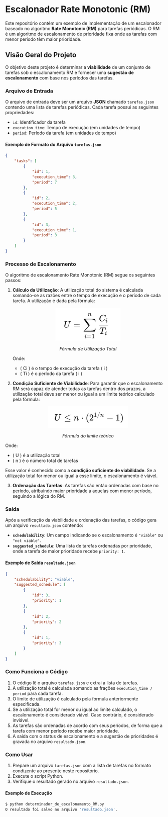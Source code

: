 # Escalonador Rate Monotonic (RM)

Este repositório contém um exemplo de implementação de um escalonador baseado no algoritmo **Rate Monotonic (RM)** para tarefas periódicas. O RM é um algoritmo de escalonamento de prioridade fixa onde as tarefas com menor período têm maior prioridade.

## Visão Geral do Projeto

O objetivo deste projeto é determinar a **viabilidade** de um conjunto de tarefas sob o escalonamento RM e fornecer uma **sugestão de escalonamento** com base nos períodos das tarefas.

### Arquivo de Entrada

O arquivo de entrada deve ser um arquivo **JSON** chamado `tarefas.json` contendo uma lista de tarefas periódicas. Cada tarefa possui as seguintes propriedades:

- `id`: Identificador da tarefa
- `execution_time`: Tempo de execução (em unidades de tempo)
- `period`: Período da tarefa (em unidades de tempo)

#### Exemplo de Formato do Arquivo `tarefas.json`

```json
{
    "tasks": [
        {
            "id": 1,
            "execution_time": 3,
            "period": 7
        },
        {
            "id": 2,
            "execution_time": 2,
            "period": 5
        },
        {
            "id": 3,
            "execution_time": 1,
            "period": 3
        }
    ]
}
```
### Processo de Escalonamento

O algoritmo de escalonamento Rate Monotonic (RM) segue os seguintes passos:

1. **Cálculo da Utilização**: A utilização total do sistema é calculada somando-se as razões entre o tempo de execução e o período de cada tarefa. A utilização é dada pela fórmula:

   
    <div align="center">
        <img src="assets/Utilizacao.png" alt="Fórmula de Utilização Total">
        <p><em>Fórmula de Utilização Total</em></p>
    </div>


   Onde:
   - \( Ci \) é o tempo de execução da tarefa \( i \)
   - \( Ti \) é o período da tarefa \( i \)
   

2. **Condição Suficiente de Viabilidade**: Para garantir que o escalonamento RM será capaz de atender todas as tarefas dentro dos prazos, a utilização total deve ser menor ou igual a um limite teórico calculado pela fórmula:

    <div align="center">
        <img src="assets/utilizacao_limite.png" alt="Fórmula do limite teórico">
        <p><em>Fórmula do limite teórico</em></p>
    </div>
  
  Onde:
  - \( U \) é a utilização total
  - \( n \) é o número total de tarefas

   Esse valor é conhecido como a **condição suficiente de viabilidade**. Se a utilização total for menor ou igual a esse limite, o escalonamento é viável.

3. **Ordenação das Tarefas**: As tarefas são então ordenadas com base no período, atribuindo maior prioridade a aquelas com menor período, seguindo a lógica do RM.

### Saída

Após a verificação da viabilidade e ordenação das tarefas, o código gera um arquivo `resultado.json` contendo:

- **`schedulability`**: Um campo indicando se o escalonamento é `"viable"` ou `"not viable"`.
- **`suggested_schedule`**: Uma lista de tarefas ordenadas por prioridade, onde a tarefa de maior prioridade recebe `priority: 1`.

#### Exemplo de Saída `resultado.json`

```json
{
    "schedulability": "viable",
    "suggested_schedule": [
        {
            "id": 3,
            "priority": 1
        },
        {
            "id": 2,
            "priority": 2
        },
        {
            "id": 1,
            "priority": 3
        }
    ]
}
```
### Como Funciona o Código

1. O código lê o arquivo `tarefas.json` e extrai a lista de tarefas.
2. A utilização total é calculada somando as frações `execution_time / period` para cada tarefa.
3. O limite de utilização é calculado pela fórmula anteriormente especificada.
4. Se a utilização total for menor ou igual ao limite calculado, o escalonamento é considerado viável. Caso contrário, é considerado inviável.
5. As tarefas são ordenadas de acordo com seus períodos, de forma que a tarefa com menor período recebe maior prioridade.
6. A saída com o status de escalonamento e a sugestão de prioridades é gravada no arquivo `resultado.json`.

### Como Usar

1. Prepare um arquivo `tarefas.json` com a lista de tarefas no formato condizente ao presente neste repositório.
2. Execute o script Python.
3. Verifique o resultado gerado no arquivo `resultado.json`.

#### Exemplo de Execução

```bash
$ python determinador_de_escalonamento_RM.py
O resultado foi salvo no arquivo 'resultado.json'.

